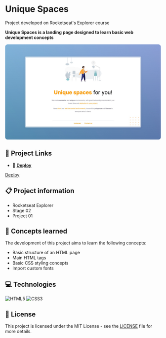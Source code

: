 # Unique Spaces

Project developed on Rocketseat's Explorer course

**Unique Spaces is a landing page designed to learn basic web development concepts**

![Unique Spaces project screenshot](./.github/screenshot.png)

## 🔗 Project Links

- 🚀 [**Deploy**](https://emanueltavecia.github.io/unique-spaces)

<a href="https://emanueltavecia.github.io/unique-spaces" target="_blank">Deploy</a>

## 📋 Project information

- Rocketseat Explorer
- Stage 02
- Project 01

## 🧠 Concepts learned

The development of this project aims to learn the following concepts:

- Basic structure of an HTML page
- Main HTML tags
- Basic CSS styling concepts
- Import custom fonts

## 💻 Technologies

![HTML5](https://img.shields.io/badge/html5-%23E34F26.svg?style=for-the-badge&logo=html5&logoColor=white)
![CSS3](https://img.shields.io/badge/css3-%231572B6.svg?style=for-the-badge&logo=css3&logoColor=white)

## 📄 License

This project is licensed under the MIT License - see the [LICENSE](./LICENSE) file for more details.

